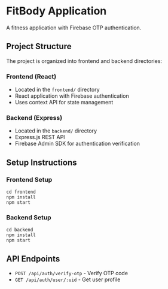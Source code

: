 # FitBody Application

A fitness application with Firebase OTP authentication.

## Project Structure

The project is organized into frontend and backend directories:

### Frontend (React)
- Located in the `frontend/` directory
- React application with Firebase authentication
- Uses context API for state management

### Backend (Express)
- Located in the `backend/` directory
- Express.js REST API
- Firebase Admin SDK for authentication verification

## Setup Instructions

### Frontend Setup
```
cd frontend
npm install
npm start
```

### Backend Setup
```
cd backend
npm install
npm start
```

## API Endpoints

- `POST /api/auth/verify-otp` - Verify OTP code
- `GET /api/auth/user/:uid` - Get user profile